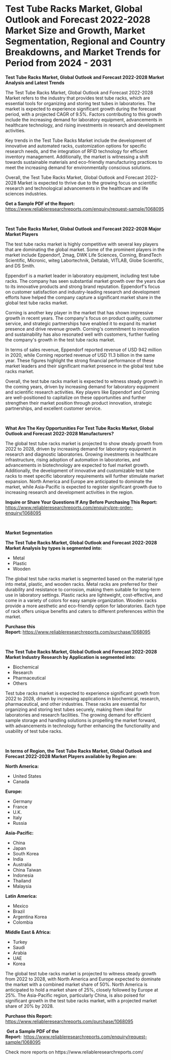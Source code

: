 <p><h1>Test Tube Racks Market, Global Outlook and Forecast 2022-2028 Market Size and Growth, Market Segmentation, Regional and Country Breakdowns, and Market Trends for Period from 2024 -  2031</h1></p><p><strong>Test Tube Racks Market, Global Outlook and Forecast 2022-2028 Market Analysis and Latest Trends</strong></p>
<p><p>The Test Tube Racks Market, Global Outlook and Forecast 2022-2028 Market refers to the industry that provides test tube racks, which are essential tools for organizing and storing test tubes in laboratories. The market is expected to experience significant growth during the forecast period, with a projected CAGR of 9.5%. Factors contributing to this growth include the increasing demand for laboratory equipment, advancements in healthcare technology, and rising investments in research and development activities.</p><p>Key trends in the Test Tube Racks Market include the development of innovative and automated racks, customization options for specific research needs, and the integration of RFID technology for efficient inventory management. Additionally, the market is witnessing a shift towards sustainable materials and eco-friendly manufacturing practices to meet the increasing demand for environmentally conscious solutions.</p><p>Overall, the Test Tube Racks Market, Global Outlook and Forecast 2022-2028 Market is expected to thrive due to the growing focus on scientific research and technological advancements in the healthcare and life sciences industries.</p></p>
<p><strong>Get a Sample PDF of the Report:&nbsp;</strong> <a href="https://www.reliableresearchreports.com/enquiry/request-sample/1068095">https://www.reliableresearchreports.com/enquiry/request-sample/1068095</a></p>
<p>&nbsp;</p>
<p><strong>Test Tube Racks Market, Global Outlook and Forecast 2022-2028 Major Market Players</strong></p>
<p><p>The test tube racks market is highly competitive with several key players that are dominating the global market. Some of the prominent players in the market include Eppendorf, 2mag, DWK Life Sciences, Corning, BrandTech Scientific, Micronic, witeg Labortechnik, Deltalab, VITLAB, Globe Scientific, and DS Smith.</p><p>Eppendorf is a market leader in laboratory equipment, including test tube racks. The company has seen substantial market growth over the years due to its innovative products and strong brand reputation. Eppendorf's focus on customer satisfaction and industry-leading research and development efforts have helped the company capture a significant market share in the global test tube racks market.</p><p>Corning is another key player in the market that has shown impressive growth in recent years. The company's focus on product quality, customer service, and strategic partnerships have enabled it to expand its market presence and drive revenue growth. Corning's commitment to innovation and sustainability has also resonated well with customers, further fueling the company's growth in the test tube racks market.</p><p>In terms of sales revenue, Eppendorf reported revenue of USD 942 million in 2020, while Corning reported revenue of USD 11.3 billion in the same year. These figures highlight the strong financial performance of these market leaders and their significant market presence in the global test tube racks market.</p><p>Overall, the test tube racks market is expected to witness steady growth in the coming years, driven by increasing demand for laboratory equipment and scientific research activities. Key players like Eppendorf and Corning are well-positioned to capitalize on these opportunities and further strengthen their market position through product innovation, strategic partnerships, and excellent customer service.</p></p>
<p>&nbsp;</p>
<p><strong>What Are The Key Opportunities For Test Tube Racks Market, Global Outlook and Forecast 2022-2028 Manufacturers?</strong></p>
<p><p>The global test tube racks market is projected to show steady growth from 2022 to 2028, driven by increasing demand for laboratory equipment in research and diagnostic laboratories. Growing investments in healthcare infrastructure, rising adoption of automation in laboratories, and advancements in biotechnology are expected to fuel market growth. Additionally, the development of innovative and customizable test tube racks to meet specific laboratory requirements will further stimulate market expansion. North America and Europe are anticipated to dominate the market, while Asia-Pacific is expected to register significant growth due to increasing research and development activities in the region.</p></p>
<p><strong>Inquire or Share Your Questions If Any Before Purchasing This Report:</strong> <a href="https://www.reliableresearchreports.com/enquiry/pre-order-enquiry/1068095">https://www.reliableresearchreports.com/enquiry/pre-order-enquiry/1068095</a></p>
<p>&nbsp;</p>
<p><strong>Market Segmentation</strong></p>
<p><strong>The Test Tube Racks Market, Global Outlook and Forecast 2022-2028 Market Analysis by types is segmented into:</strong></p>
<p><ul><li>Metal</li><li>Plastic</li><li>Wooden</li></ul></p>
<p><p>The global test tube racks market is segmented based on the material type into metal, plastic, and wooden racks. Metal racks are preferred for their durability and resistance to corrosion, making them suitable for long-term use in laboratory settings. Plastic racks are lightweight, cost-effective, and come in a variety of colors for easy sample organization. Wooden racks provide a more aesthetic and eco-friendly option for laboratories. Each type of rack offers unique benefits and caters to different preferences within the market.</p></p>
<p><strong>Purchase this Report:&nbsp;</strong><a href="https://www.reliableresearchreports.com/purchase/1068095">https://www.reliableresearchreports.com/purchase/1068095</a></p>
<p>&nbsp;</p>
<p><strong>The Test Tube Racks Market, Global Outlook and Forecast 2022-2028 Market Industry Research by Application is segmented into:</strong></p>
<p><ul><li>Biochemical</li><li>Research</li><li>Pharmaceutical</li><li>Others</li></ul></p>
<p><p>Test tube racks market is expected to experience significant growth from 2022 to 2028, driven by increasing applications in biochemical, research, pharmaceutical, and other industries. These racks are essential for organizing and storing test tubes securely, making them ideal for laboratories and research facilities. The growing demand for efficient sample storage and handling solutions is propelling the market forward, with advancements in technology further enhancing the functionality and usability of test tube racks.</p></p>
<p>&nbsp;</p>
<p><strong>In terms of Region, the Test Tube Racks Market, Global Outlook and Forecast 2022-2028 Market Players available by Region are:</strong></p>
<p>
    <p> <strong> North America: </strong>
        <ul>
            <li>United States</li>
            <li>Canada</li>
        </ul>
        </p> 
    <p> <strong> Europe: </strong>
        <ul>
            <li>Germany</li>
            <li>France</li>
            <li>U.K.</li>
            <li>Italy</li>
            <li>Russia</li>
        </ul>
        </p> 
    <p> <strong> Asia-Pacific: </strong>
        <ul>
            <li>China</li>
            <li>Japan</li>
            <li>South Korea</li>
            <li>India</li>
            <li>Australia</li>
            <li>China Taiwan</li>
            <li>Indonesia</li>
            <li>Thailand</li>
            <li>Malaysia</li>
        </ul>
        </p> 
    <p> <strong> Latin America: </strong>
        <ul>
            <li>Mexico</li>
            <li>Brazil</li>
            <li>Argentina Korea</li>
            <li>Colombia</li>
        </ul>
        </p> 
    <p> <strong> Middle East & Africa: </strong>
        <ul>
            <li>Turkey</li>
            <li>Saudi</li>
            <li>Arabia</li>
            <li>UAE</li>
            <li>Korea</li>
        </ul>
    </p>
    </p>
<p><p>The global test tube racks market is projected to witness steady growth from 2022 to 2028, with North America and Europe expected to dominate the market with a combined market share of 50%. North America is anticipated to hold a market share of 25%, closely followed by Europe at 25%. The Asia-Pacific region, particularly China, is also poised for significant growth in the test tube racks market, with a projected market share of 20% by 2028.</p></p>
<p><strong>Purchase this Report: </strong><a href="https://www.reliableresearchreports.com/purchase/1068095">https://www.reliableresearchreports.com/purchase/1068095</a></p>
<p>&nbsp;<strong>Get a Sample PDF of the Report:&nbsp;&nbsp;</strong><a href="https://www.reliableresearchreports.com/enquiry/request-sample/1068095">https://www.reliableresearchreports.com/enquiry/request-sample/1068095</a></p>
<p><strong></strong></p>
<p>Check more reports on https://www.reliableresearchreports.com/</p>